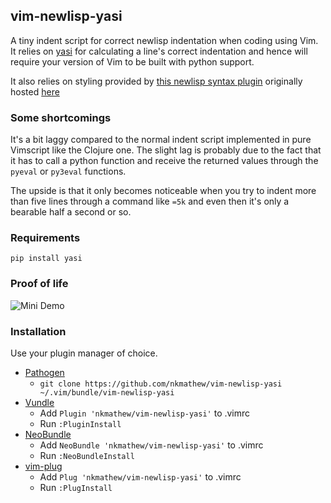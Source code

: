## vim-newlisp-yasi

A tiny indent script for correct newlisp indentation when coding using Vim. It
relies on [yasi](http://github.com/nkmathew/yasi-sexp-indenter) for calculating a
line's correct indentation and hence will require your version of Vim to be built
with python support.

It also relies on styling provided by [this newlisp syntax plugin][plugin1]
originally hosted [here][plugin2]

### Some shortcomings
It's a bit laggy compared to the normal indent script implemented in pure Vimscript
like the Clojure one. The slight lag is probably due to the fact that it has to call
a python function and receive the returned values through the `pyeval` or `py3eval`
functions.

The upside is that it only becomes noticeable when you try to indent more than five
lines through a command like `=5k` and even then it's only a bearable half a second
or so.

### Requirements

```
pip install yasi
```

### Proof of life
![Mini Demo](http://i.imgur.com/JhQbXFp.png)

### Installation

Use your plugin manager of choice.

- [Pathogen](https://github.com/tpope/vim-pathogen)
  - `git clone https://github.com/nkmathew/vim-newlisp-yasi ~/.vim/bundle/vim-newlisp-yasi`
- [Vundle](https://github.com/VundleVim/Vundle.vim)
  - Add `Plugin 'nkmathew/vim-newlisp-yasi'` to .vimrc
  - Run `:PluginInstall`
- [NeoBundle](https://github.com/Shougo/neobundle.vim)
  - Add `NeoBundle 'nkmathew/vim-newlisp-yasi'` to .vimrc
  - Run `:NeoBundleInstall`
- [vim-plug](https://github.com/junegunn/vim-plug)
  - Add `Plug 'nkmathew/vim-newlisp-yasi'` to .vimrc
  - Run `:PlugInstall`

[plugin1]: https://github.com/vim-scripts/newlisp
[plugin2]: http://slobin.ru/vim/syntax/newlisp.vim

